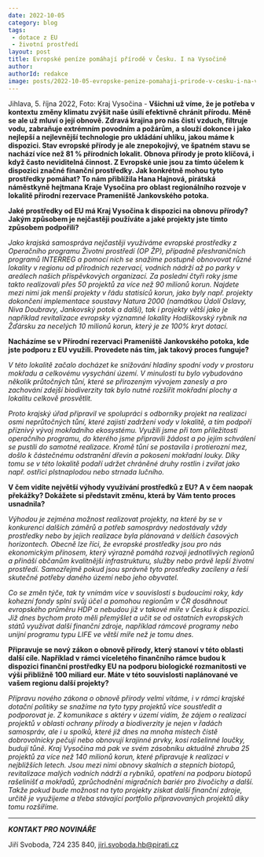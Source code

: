 ```yaml
---
date: 2022-10-05
category: blog
tags:
 - dotace z EU
 - životní prostředí
layout: post
title: Evropské peníze pomáhají přírodě v Česku. I na Vysočině
author:
authorId: redakce
image: posts/2022-10-05-evropske-penize-pomahaji-prirode-v-cesku-i-na-vysocine.jpg
---
```


Jihlava, 5. října 2022, Foto: Kraj Vysočina - **Všichni už víme, že je potřeba v kontextu změny klimatu zvýšit naše úsilí efektivně chránit přírodu. Méně se ale už mluví o její obnově. Zdravá krajina pro nás čistí vzduch, filtruje vodu, zabraňuje extrémním povodním a požárům, a slouží dokonce i jako nejlepší a nejlevnější technologie pro ukládání uhlíku, jakou máme k dispozici. Stav evropské přírody je ale znepokojivý, ve špatném stavu se nachází více než 81 % přírodních lokalit. Obnova přírody je proto klíčová, i když často neviditelná činnost. Z Evropské unie jsou za tímto účelem k dispozici značné finanční prostředky. Jak konkrétně mohou tyto prostředky pomáhat? To nám přiblížila Hana Hajnová, pirátská náměstkyně hejtmana Kraje Vysočina pro oblast regionálního rozvoje v lokalitě přírodní rezervace Prameniště Jankovského potoka.**

**Jaké prostředky od EU má Kraj Vysočina k dispozici na obnovu přírody? Jakým způsobem je nejčastěji používáte a jaké projekty jste tímto způsobem podpořili?**

*Jako krajská samospráva nejčastěji využíváme evropské prostředky z Operačního programu Životní prostředí (OP ŽP), případně přeshraničních programů INTERREG a pomocí nich se snažíme postupně obnovovat různé lokality v regionu od přírodních rezervací, vodních nádrží až po parky v areálech našich příspěvkových organizací. Za poslední čtyři roky jsme takto realizovali přes 50 projektů za více než 90 milionů korun. Najdete mezi nimi jak menší projekty v řádu statisíců korun, jako byly např. projekty dokončení implementace soustavy Natura 2000 (namátkou Údolí Oslavy, Niva Doubravy, Jankovský potok a další), tak i projekty větší jako je například revitalizace evropsky významné lokality Hodíškovský rybník na Žďársku za necelých 10 milionů korun, který je ze 100% kryt dotací.* 

**Nacházíme se v Přírodní rezervaci Prameniště Jankovského potoka, kde jste podporu z EU využili. Provedete nás tím, jak takový proces funguje?**

*V této lokalitě začalo docházet ke snižování hladiny spodní vody v prostoru mokřadu a celkovému vysychání území. V minulosti tu bylo vybudováno několik průtočných tůní, které se přirozeným vývojem zanesly a pro zachování zdejší biodiverzity tak bylo nutné rozšířit mokřadní plochy a lokalitu celkově prosvětlit.*

*Proto krajský úřad připravil ve spolupráci s odborníky projekt na realizaci osmi neprůtočných tůní, které zajistí zadržení vody v lokalitě, a tím podpoří příznivý vývoj mokřadního ekosystému. Využili jsme při tom příležitosti operačního programu, do kterého jsme připravili žádost a po jejím schválení se pustili do samotné realizace. Kromě tůní se postavila i protierozní mez, došlo k částečnému odstranění dřevin a pokosení mokřadní louky. Díky tomu se v této lokalitě podaří udržet chráněné druhy rostlin i zvířat jako např. ostřici plstnaplodou nebo strnada lučního.* 

**V čem vidíte největší výhody využívání prostředků z EU? A v čem naopak překážky? Dokážete si představit změnu, která by Vám tento proces usnadnila?**

*Výhodou je zejména možnost realizovat projekty, na které by se v konkurenci dalších záměrů a potřeb samosprávy nedostávaly vždy prostředky nebo by jejich realizace byla plánovaná v delších časových horizontech. Obecně lze říci, že evropské prostředky jsou pro nás ekonomickým přínosem, který výrazně pomáhá rozvoji jednotlivých regionů a přináší občanům kvalitnější infrastrukturu, služby nebo právě lepší životní prostředí. Samozřejmě pokud jsou správně tyto prostředky zacíleny a řeší skutečné potřeby daného území nebo jeho obyvatel.* 

*Co se změn týče, tak ty vnímám více v souvislosti s budoucími roky, kdy kohezní fondy splní svůj účel a pomohou regionům v ČR dosáhnout evropského průměru HDP a nebudou již v takové míře v Česku k dispozici. Již dnes bychom proto měli přemýšlet a učit se od ostatních evropských států využívat další finanční zdroje, například rámcové programy nebo unijní programu typu LIFE ve větší míře než je tomu dnes.*  

**Připravuje se nový zákon o obnově přírody, který stanoví v této oblasti další cíle. Například v rámci víceletého finančního rámce budou k dispozici finanční prostředky EU na podporu biologické rozmanitosti ve výši přibližně 100 miliard eur. Máte v této souvislosti naplánované ve vašem regionu další projekty?**

*Přípravu nového zákona o obnově přírody velmi vítáme, i v rámci krajské dotační politiky se snažíme na tyto typy projektů více soustředit a podporovat je. Z komunikace s aktéry v území vidím, že zájem o realizaci projektů v oblasti ochrany přírody a biodiverzity je nejen v řadách samospráv, ale i u spolků, které již dnes na mnoha místech čistě dobrovolnicky pečují nebo obnovují krajinné prvky, kosí rašelinné loučky, budují tůně. Kraj Vysočina má pak ve svém zásobníku aktuálně zhruba 25 projektů za více než 140 milionů korun, které připravuje k realizaci v nejbližších letech. Jsou mezi nimi obnovy skalních a stepních biotopů, revitalizace malých vodních nádrží a rybníků, opatření na podporu biotopů rašelinišť a mokřadů, zprůchodnění migračních bariér pro živočichy a další. Takže pokud bude možnost na tyto projekty získat další finanční zdroje, určitě je využijeme a třeba stávající portfolio připravovaných projektů díky tomu rozšíříme.*  


---

***KONTAKT PRO NOVINÁŘE*** 

Jiří Svoboda, 724 235 840, <jiri.svoboda.hb@pirati.cz>
